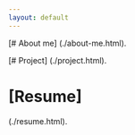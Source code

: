 ```yaml
---
layout: default
---
```


[# About me]
(./about-me.html).

[# Project]
(./project.html).

# [Resume]
(./resume.html).
